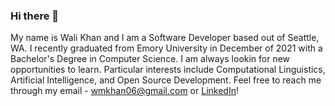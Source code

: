 ### Hi there 👋

My name is Wali Khan and I am a Software Developer based out of Seattle, WA. I recently graduated from Emory University in December of 2021 with a Bachelor's Degree in Computer Science. I am always lookin for new opportunities to learn. Particular interests include Computational Linguistics, Artificial Intelligence, and Open Source Development. Feel free to reach me through my email - wmkhan06@gmail.com or <a href="https://www.linkedin.com/in/wali-khan-68238a205/">LinkedIn</a>!  


